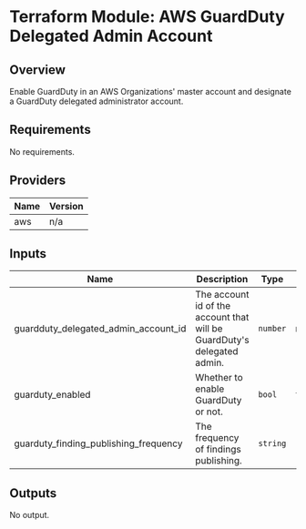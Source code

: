 # Terraform Module: AWS GuardDuty Delegated Admin Account

## Overview

Enable GuardDuty in an AWS Organizations' master account and designate a GuardDuty delegated administrator account.

<!-- BEGINNING OF PRE-COMMIT-TERRAFORM DOCS HOOK -->
## Requirements

No requirements.

## Providers

| Name | Version |
|------|---------|
| aws | n/a |

## Inputs

| Name | Description | Type | Default | Required |
|------|-------------|------|---------|:--------:|
| guardduty\_delegated\_admin\_account\_id | The account id of the account that will be GuardDuty's delegated admin. | `number` | n/a | yes |
| guarduty\_enabled | Whether to enable GuardDuty or not. | `bool` | `true` | no |
| guarduty\_finding\_publishing\_frequency | The frequency of findings publishing. | `string` | `"SIX_HOURS"` | no |

## Outputs

No output.

<!-- END OF PRE-COMMIT-TERRAFORM DOCS HOOK -->